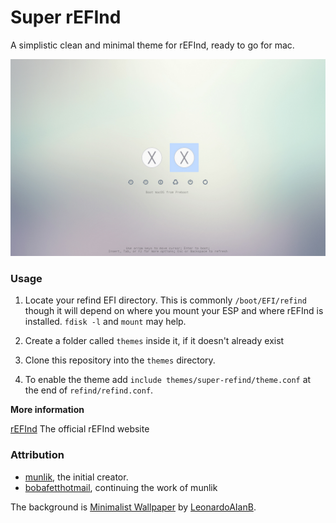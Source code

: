 # Super rEFInd

A simplistic clean and minimal theme for rEFInd, ready to go for mac.

![screenshot][screenshot]

### Usage

1.  Locate your refind EFI directory. This is commonly `/boot/EFI/refind`
    though it will depend on where you mount your ESP and where rEFInd is
    installed. `fdisk -l` and `mount` may help.

2.  Create a folder called `themes` inside it, if it doesn't already exist

3.  Clone this repository into the `themes` directory.

4.  To enable the theme add `include themes/super-refind/theme.conf` at the end of `refind/refind.conf`.

**More information**

[rEFInd][refind-website] The official rEFInd website

### Attribution

- [munlik][refind-theme-original], the initial creator.
- [bobafetthotmail][refind-theme-regular], continuing the work of munlik

The background is [Minimalist Wallpaper][wallpaper] by
[LeonardoAIanB][wallpaper-author].

[screenshot]: /screenshot.jpg
[refind-website]: https://www.rodsbooks.com/refind/
[refind-theme-original]: https://github.com/munlik/refind-theme-regular
[refind-theme-regular]: https://github.com/bobafetthotmail/refind-theme-regular
[wallpaper]: https://leonardoalanb.deviantart.com/art/Minimalist-wallpaper-295519786
[wallpaper-author]: https://leonardoalanb.deviantart.com/
